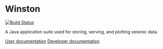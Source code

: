 Winston
=====================

[![Build Status](https://travis-ci.org/usgs/winston.png)](https://travis-ci.org/usgs/winston)

A Java application suite used for storing, serving, and plotting seismic data. 

[User documentation](src/main/resources/docs/index.md)
[Developer documentation](http://usgs.github.io/winston)